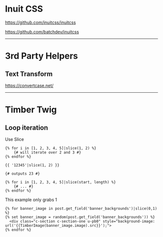 # Inuit CSS

<https://github.com/inuitcss/inuitcss>

<https://github.com/batchdev/inuitcss>

---



# 3rd Party Helpers

## Text Transform
<https://convertcase.net/>

---



# Timber Twig

## Loop iteration

Use Slice

```
{% for i in [1, 2, 3, 4, 5]|slice(1, 2) %}
    {# will iterate over 2 and 3 #}
{% endfor %}

{{ '12345'|slice(1, 2) }}

{# outputs 23 #}
```

```
{% for i in [1, 2, 3, 4, 5]|slice(start, length) %}
    {# ... #}
{% endfor %}
```

This example only grabs 1
```
{% for banner_image in post.get_field('banner_backgrounds')|slice(0,1) %}
{% set banner_image = random(post.get_field('banner_backgrounds')) %}
  <div class="c-section c-section-one u-pb0" style="background-image: url('{{TimberImage(banner_image.image).src}}');">
{% endfor %}
```


